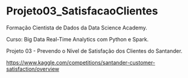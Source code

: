 # Projeto03_SatisfacaoClientes
Formação Cientista de Dados da Data Science Academy.

Curso: Big Data Real-Time Analytics com Python e Spark.

Projeto 03 - Prevendo o Nível de Satisfação dos Clientes do Santander.

https://www.kaggle.com/competitions/santander-customer-satisfaction/overview
